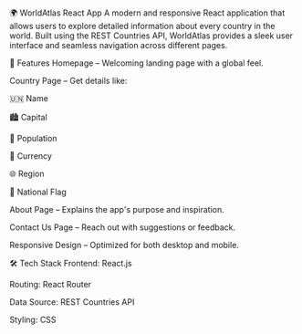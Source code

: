 🌍 WorldAtlas React App
A modern and responsive React application that allows users to explore detailed information about every country in the world. Built using the REST Countries API, WorldAtlas provides a sleek user interface and seamless navigation across different pages.

🚀 Features
Homepage – Welcoming landing page with a global feel.

Country Page – Get details like:

🇺🇳 Name

🏙️ Capital

👥 Population

💱 Currency

🌐 Region

🏁 National Flag

About Page – Explains the app's purpose and inspiration.

Contact Us Page – Reach out with suggestions or feedback.

Responsive Design – Optimized for both desktop and mobile.

🛠️ Tech Stack
Frontend: React.js

Routing: React Router

Data Source: REST Countries API

Styling: CSS